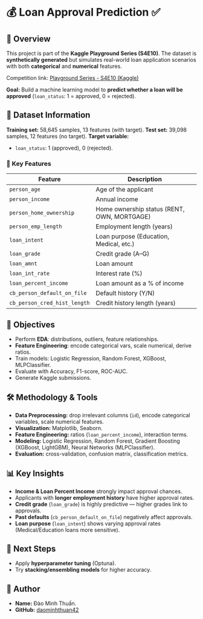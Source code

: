 # 💰 Loan Approval Prediction ✅

## 📌 Overview

This project is part of the **Kaggle Playground Series (S4E10)**.
The dataset is **synthetically generated** but simulates real-world loan application scenarios with both **categorical** and **numerical** features.

Competition link: [Playground Series - S4E10 (Kaggle)](https://www.kaggle.com/competitions/playground-series-s4e10)

**Goal:** Build a machine learning model to **predict whether a loan will be approved** (`loan_status`: 1 = approved, 0 = rejected).

## 📂 Dataset Information

**Training set:** 58,645 samples, 13 features (with target).
**Test set:** 39,098 samples, 12 features (no target).
**Target variable:**

* `loan_status`: 1 (approved), 0 (rejected).

### 🔑 Key Features

| Feature                      | Description                                 |
| ---------------------------- | ------------------------------------------- |
| `person_age`                 | Age of the applicant                        |
| `person_income`              | Annual income                               |
| `person_home_ownership`      | Home ownership status (RENT, OWN, MORTGAGE) |
| `person_emp_length`          | Employment length (years)                   |
| `loan_intent`                | Loan purpose (Education, Medical, etc.)     |
| `loan_grade`                 | Credit grade (A–G)                          |
| `loan_amnt`                  | Loan amount                                 |
| `loan_int_rate`              | Interest rate (%)                           |
| `loan_percent_income`        | Loan amount as a % of income                |
| `cb_person_default_on_file`  | Default history (Y/N)                       |
| `cb_person_cred_hist_length` | Credit history length (years)               |

## 🎯 Objectives

* Perform **EDA**: distributions, outliers, feature relationships.
* **Feature Engineering**: encode categorical vars, scale numerical, derive ratios.
* Train models: Logistic Regression, Random Forest, XGBoost, MLPClassifier.
* Evaluate with Accuracy, F1-score, ROC-AUC.
* Generate Kaggle submissions.

## 🛠 Methodology & Tools

* **Data Preprocessing:** drop irrelevant columns (`id`), encode categorical variables, scale numerical features.
* **Visualization:** Matplotlib, Seaborn.
* **Feature Engineering:** ratios (`loan_percent_income`), interaction terms.
* **Modeling:** Logistic Regression, Random Forest, Gradient Boosting (XGBoost, LightGBM), Neural Networks (MLPClassifier).
* **Evaluation:** cross-validation, confusion matrix, classification metrics.

## 📊 Key Insights

* **Income & Loan Percent Income** strongly impact approval chances.
* Applicants with **longer employment history** have higher approval rates.
* **Credit grade** (`loan_grade`) is highly predictive — higher grades link to approvals.
* **Past defaults** (`cb_person_default_on_file`) negatively affect approvals.
* **Loan purpose** (`loan_intent`) shows varying approval rates (Medical/Education loans more sensitive).

## 🚀 Next Steps

* Apply **hyperparameter tuning** (Optuna).
* Try **stacking/ensembling models** for higher accuracy.

## 👤 Author

* **Name:** Đào Minh Thuấn.
* **GitHub:** [daominhthuan42](https://github.com/daominhthuan42)
